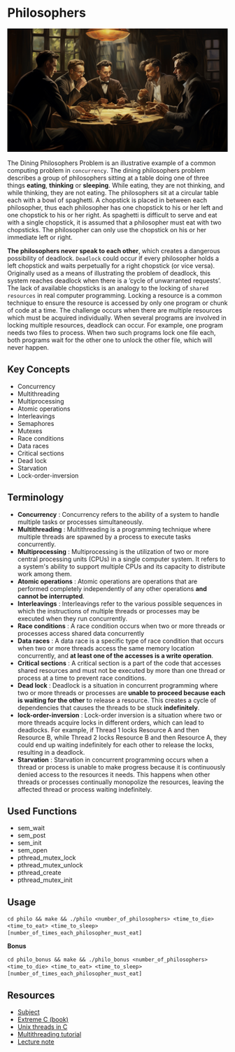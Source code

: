 # Philosophers

<p align='center'>
  <img src='./static/1.png'/>
</p>

The Dining Philosophers Problem is an illustrative example of a common computing problem in `concurrency`.
The dining philosophers problem describes a group of philosophers sitting at a table doing one of three things
**eating**, **thinking** or **sleeping**. While eating, they are not thinking, and while thinking, they are not eating. The philosophers sit at a circular table each with a bowl of spaghetti. A chopstick is placed in between each
philosopher, thus each philosopher has one chopstick to his or her left and one chopstick to his or her right.
As spaghetti is difficult to serve and eat with a single chopstick, it is assumed that a philosopher must eat
with two chopsticks. The philosopher can only use the chopstick on his or her immediate left or right.

**The philosophers never speak to each other**, which creates a dangerous possibility of deadlock. `Deadlock`
could occur if every philosopher holds a left chopstick and waits perpetually for a right chopstick (or vice
versa). Originally used as a means of illustrating the problem of deadlock, this system reaches deadlock
when there is a ’cycle of unwarranted requests’.
The lack of available chopsticks is an analogy to the locking of `shared resources` in real computer programming.
Locking a resource is a common technique to ensure the resource is accessed by only one program or chunk of
code at a time. The challenge occurs when there are multiple resources which must be acquired individually.
When several programs are involved in locking multiple resources, deadlock can occur. For example, one
program needs two files to process. When two such programs lock one file each, both programs wait for the
other one to unlock the other file, which will never happen.

## Key Concepts

- Concurrency
- Multithreading
- Multiprocessing
- Atomic operations
- Interleavings
- Semaphores
- Mutexes
- Race conditions
- Data races
- Critical sections
- Dead lock
- Starvation
- Lock-order-inversion


## Terminology

- **Concurrency** : Concurrency refers to the ability of a system to handle multiple tasks or processes simultaneously.
- **Multithreading** : Multithreading is a programming technique where multiple threads are spawned by a process to execute tasks concurrently.
- **Multiprocessing** : Multiprocessing is the utilization of two or more central processing units (CPUs) in a single computer system. It refers to a system's ability to support multiple CPUs and its capacity to distribute work among them.
- **Atomic operations** : Atomic operations are operations that are performed completely independently of any other operations **and cannot be interrupted**.
- **Interleavings** : Interleavings refer to the various possible sequences in which the instructions of multiple threads or processes may be executed when they run concurrently. 
- **Race conditions** : A race condition occurs when two or more threads or processes access shared data concurrently
- **Data races** : A data race is a specific type of race condition that occurs when two or more threads access the same memory location concurrently, and **at least one of the accesses is a write operation**.
- **Critical sections** : A critical section is a part of the code that accesses shared resources and must not be executed by more than one thread or process at a time to prevent race conditions.
- **Dead lock** : Deadlock is a situation in concurrent programming where two or more threads or processes are **unable to proceed because each is waiting for the other** to release a resource. This creates a cycle of dependencies that causes the threads to be stuck **indefinitely**.
- **lock-order-inversion** : Lock-order inversion is a situation where two or more threads acquire locks in different orders, which can lead to deadlocks. For example, if Thread 1 locks Resource A and then Resource B, while Thread 2 locks Resource B and then Resource A, they could end up waiting indefinitely for each other to release the locks, resulting in a deadlock.
- **Starvation** : Starvation in concurrent programming occurs when a thread or process is unable to make progress because it is continuously denied access to the resources it needs. This happens when other threads or processes continually monopolize the resources, leaving the affected thread or process waiting indefinitely.

## Used Functions

- sem_wait
- sem_post
- sem_init
- sem_open
- pthread_mutex_lock
- pthread_mutex_unlock
- pthread_create
- pthread_mutex_init

## Usage

```
cd philo && make && ./philo <number_of_philosophers> <time_to_die> <time_to_eat> <time_to_sleep> [number_of_times_each_philosopher_must_eat]
```
**Bonus**
```
cd philo_bonus && make && ./philo_bonus <number_of_philosophers> <time_to_die> <time_to_eat> <time_to_sleep> [number_of_times_each_philosopher_must_eat]
```

## Resources

- [Subject](./static/Philosophers.pdf)
- [Extreme C (book)](https://www.dropbox.com/scl/fi/jspczpgumsd2ct7sluvox/Extreme_C_Taking_You_To_The_Limit_In_Concurrency_OOP_And_The_Most_Advanced_Capabilities_Of_C_Kamran_Amini_z-lib.org.pdf?rlkey=ffpu0qmift02gzo79vx36xe8j&e=1&dl=0)
- [Unix threads in C](https://www.youtube.com/watch?v=d9s_d28yJq0&list=PLfqABt5AS4FmuQf70psXrsMLEDQXNkLq2)
- [Multithreading tutorial](https://randu.org/tutorials/threads/)
- [Lecture note](https://lass.cs.umass.edu/~shenoy/courses/fall13/lectures/Lec10_notes.pdf)